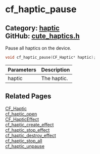 [](../header.md ':include')

# cf_haptic_pause

Category: [haptic](/api_reference?id=haptic)  
GitHub: [cute_haptics.h](https://github.com/RandyGaul/cute_framework/blob/master/include/cute_haptics.h)  
---

Pause all haptics on the device.

```cpp
void cf_haptic_pause(CF_Haptic* haptic);
```

Parameters | Description
--- | ---
haptic | The haptic.

## Related Pages

[CF_Haptic](/haptic/cf_haptic.md)  
[cf_haptic_open](/haptic/cf_haptic_open.md)  
[CF_HapticEffect](/haptic/cf_hapticeffect.md)  
[cf_haptic_create_effect](/haptic/cf_haptic_create_effect.md)  
[cf_haptic_stop_effect](/haptic/cf_haptic_stop_effect.md)  
[cf_haptic_destroy_effect](/haptic/cf_haptic_destroy_effect.md)  
[cf_haptic_stop_all](/haptic/cf_haptic_stop_all.md)  
[cf_haptic_unpause](/haptic/cf_haptic_unpause.md)  
